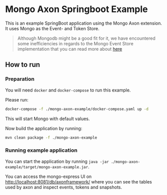 # Mongo Axon Springboot Example

This is an example SpringBoot application using the Mongo Axon extension. It uses Mongo as the Event- and Token Store.

> Although Mongodb might be a good fit for it, we have encountered some inefficiencies in regards to the Mongo Event Store implementation that you can read more about [here](https://docs.axoniq.io/reference-guide/extensions/mongo)

## How to run

### Preparation

You will need `docker` and `docker-compose` to run this example.

Please run:

```bash
docker-compose -f ./mongo-axon-example/docker-compose.yaml up -d
```

This will start Mongo with default values.

Now build the application by running:

```bash
mvn clean package -f ./mongo-axon-example
```

### Running example application

You can start the application by running `java -jar ./mongo-axon-example/target/mongo-axon-example.jar`.

You can access the mongo-express UI on [http://localhost:8081/db/axonframework/](http://localhost:8081/db/axonframework/)
where you can see the tables used by axon and inspect events, tokens and snapshots.

